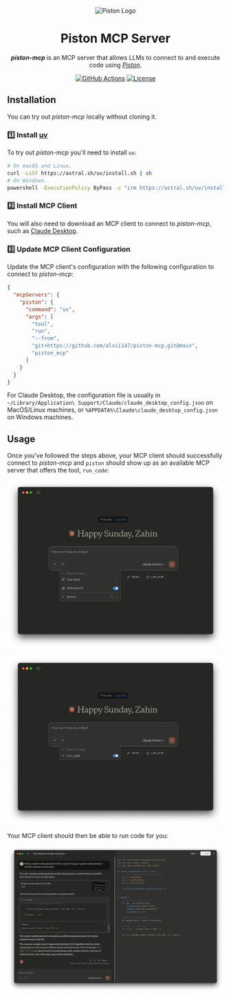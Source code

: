 <p align="center">
    <img alt="Piston Logo" src="https://github.com/engineer-man/piston/blob/master/var/docs/images/piston.svg" width=150 />
</p>

<h1 align="center">
    Piston MCP Server
</h1>

<p align="center">
    <strong><i>piston-mcp</i></strong> is an MCP server that allows LLMs to connect to and execute code using <a href="https://github.com/engineer-man/piston"><i>Piston</i></a>.
</p>

<div align="center">

[![GitHub Actions](https://img.shields.io/github/actions/workflow/status/alvii147/piston-mcp/actions.yml?branch=main&label=GitHub%20Actions&logo=github)](https://github.com/alvii147/piston-mcp/actions) [![License](https://img.shields.io/github/license/alvii147/piston-mcp)](https://github.com/alvii147/piston-mcp/blob/main/LICENSE)

</div>

## Installation

You can try out *piston-mcp* locally without cloning it.

### :one: Install [uv](https://github.com/astral-sh/uv)

To try out *piston-mcp* you'll need to install `uv`:

```bash
# On macOS and Linux.
curl -LsSf https://astral.sh/uv/install.sh | sh
# On Windows.
powershell -ExecutionPolicy ByPass -c "irm https://astral.sh/uv/install.ps1 | iex"
```

### :two: Install MCP Client

You will also need to download an MCP client to connect to *piston-mcp*, such as [Claude Desktop](https://claude.ai/download).

### :three: Update MCP Client Configuration

Update the MCP client's configuration with the following configuration to connect to *piston-mcp*:

```json
{
  "mcpServers": {
    "piston": {
      "command": "uv",
      "args": [
        "tool",
        "run",
        "--from",
        "git+https://github.com/alvii147/piston-mcp.git@main",
        "piston_mcp"
      ]
    }
  }
}
```

For Claude Desktop, the configuration file is usually in `~/Library/Application\ Support/Claude/claude_desktop_config.json` on MacOS/Linux machines, or `%APPDATA%\Claude\claude_desktop_config.json` on Windows machines.

## Usage

Once you've followed the steps above, your MCP client should successfully connect to *piston-mcp* and `piston` should show up as an available MCP server that offers the tool, `run_code`:

![Claude MCP Servers](docs/img/ClaudeMCPServers.png)

![Claude Run Code](docs/img/ClaudeRunCode.png)

Your MCP client should then be able to run code for you:

![Claude Demo](docs/img/ClaudeDemo.png)
